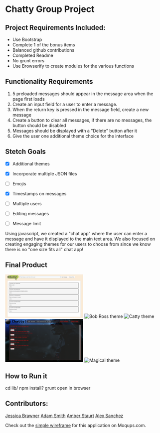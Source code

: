# Chatty Group Project

## Project Requirements Included:
* Use Bootstrap
* Complete 1 of the bonus items
* Balanced github contributions
* Completed Readme
* No grunt errors
* Use Browserify to create modules for the various functions

## Functionality Requirements

1. 5 preloaded messages should appear in the message area when the page first loads
2. Create an input field for a user to enter a message.
3. When the return key is pressed in the message field, create a new message
4. Create a button to clear all messages, if there are no messages, the button should be disabled
5. Messages should be displayed with a "Delete" button after it
6. Give the user one additional theme choice for the interface

## Stetch Goals
- [x] Additional themes
- [x] Incorporate multiple JSON files
- [ ] Emojis
- [x] Timestamps on messages
- [ ] Multiple users
- [ ] Editing messages
- [ ] Message limit



<!-- What we did short expo -->
Using javascript, we created a "chat app" where the user can enter a message and have it displayed to the main text area. We also focused on creating engaging themes for our users to choose from since we know there is no "one size fits all" chat app!



## Final Product
<!-- gifs? pics of our themes and quick explanations -->

<!-- ![Normal](./images/Normal-theme-image.png "Normal theme")
![Bob Ross](./images/Bob-Ross-theme-image.png "Bob Ross theme")
![Catty](./images/Catty-theme-image.png "Catty theme")
![Darth](./images/Darth-theme-image.png "Darth theme")
![Magical](./images/Magical-theme-image.png "Magical theme") -->
<img src="./images/Normal-theme-image.png" alt="Normal theme" width="250">
<img src="./images/Bob-Ross-theme-image.png" alt="Bob Ross theme" width="250">
<img src="./images/Catty-theme-image.png" alt="Catty theme" width="250">
<img src="./images/Darth-theme-image.png" alt="Darth theme" width="250">
<img src="./images/Magical-theme-image.png" alt="Magical theme" width="250">

## How to Run it
<!-- I don't even know how to do this -->
cd lib/
npm install?
grunt
open in browser

<!-- need links to git profiles -->
## Contributors: 
[Jessica Brawner](https://github.com/lady-ace "lady-ace on Github")
[Adam Smith](https://github.com/hagansmith "hagansmith on Github")
[Amber Staurt](https://github.com/waamber "waamber on GitHub")
[Alex Sanchez](https://github.com/alexsanchez728 "alexsanchez728 on Github")


Check out the [simple wireframe](https://app.moqups.com/chortlehoort/uGBbLbK46Y/view/page/a3bd0c733) for this application on Moqups.com.